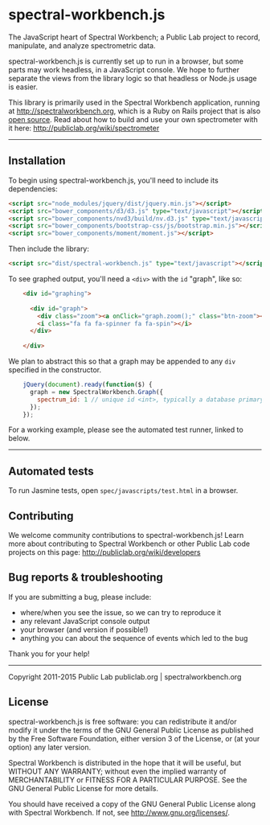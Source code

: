 spectral-workbench.js
====

The JavaScript heart of Spectral Workbench; a Public Lab project to record, manipulate, and analyze spectrometric data. 

spectral-workbench.js is currently set up to run in a browser, but some parts may work headless, in a JavaScript console. We hope to further separate the views from the library logic so that headless or Node.js usage is easier.

This library is primarily used in the Spectral Workbench application, running at http://spectralworkbench.org, which is a Ruby on Rails project that is also [open source](https://github.com/publiclab/spectral-workbench). Read about how to build and use your own spectrometer with it here: http://publiclab.org/wiki/spectrometer


****


## Installation

To begin using spectral-workbench.js, you'll need to include its dependencies: 


````html
<script src="node_modules/jquery/dist/jquery.min.js"></script>
<script src="bower_components/d3/d3.js" type="text/javascript"></script>                                                                              
<script src="bower_components/nvd3/build/nv.d3.js" type="text/javascript"></script>                                                                              
<script src="bower_components/bootstrap-css/js/bootstrap.min.js"></script>
<script src="bower_components/moment/moment.js"></script>
````

Then include the library: 
 
````html
<script src="dist/spectral-workbench.js" type="text/javascript"></script>

````
To see graphed output, you'll need a `<div>` with the `id` "graph", like so:

````html
    <div id="graphing">
 
      <div id="graph">
        <div class="zoom"><a onClick="graph.zoom();" class="btn-zoom"><i class="fa fa fa-zoom-in"></i></a></div>
        <i class="fa fa fa-spinner fa fa-spin"></i>
      </div>
 
    </div>
````

We plan to abstract this so that a graph may be appended to any `div` specified in the constructor.


````js
    jQuery(document).ready(function($) {
      graph = new SpectralWorkbench.Graph({
        spectrum_id: 1 // unique id <int>, typically a database primary key
      });
    });
````


For a working example, please see the automated test runner, linked to below.


****


## Automated tests


To run Jasmine tests, open `spec/javascripts/test.html` in a browser.


## Contributing

We welcome community contributions to spectral-workbench.js! Learn more about contributing to Spectral Workbench or other Public Lab code projects on this page: http://publiclab.org/wiki/developers


## Bug reports & troubleshooting

If you are submitting a bug, please include:

* where/when you see the issue, so we can try to reproduce it
* any relevant JavaScript console output
* your browser (and version if possible!)
* anything you can about the sequence of events which led to the bug 

Thank you for your help!  

****

Copyright 2011-2015 Public Lab
publiclab.org | spectralworkbench.org

## License

spectral-workbench.js is free software: you can redistribute it and/or modify
it under the terms of the GNU General Public License as published by
the Free Software Foundation, either version 3 of the License, or
(at your option) any later version.

Spectral Workbench is distributed in the hope that it will be useful,
but WITHOUT ANY WARRANTY; without even the implied warranty of
MERCHANTABILITY or FITNESS FOR A PARTICULAR PURPOSE.  See the
GNU General Public License for more details.

You should have received a copy of the GNU General Public License
along with Spectral Workbench.  If not, see <http://www.gnu.org/licenses/>.
